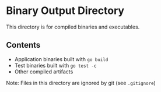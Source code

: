 # Binary Output Directory

This directory is for compiled binaries and executables.

## Contents
- Application binaries built with `go build`
- Test binaries built with `go test -c`
- Other compiled artifacts

Note: Files in this directory are ignored by git (see `.gitignore`)
